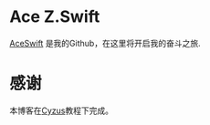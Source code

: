 # Ace Z.Swift

[AceSwift](https://github.com) 是我的Github，在这里将开启我的奋斗之旅.



# 感谢   

本博客在[Cyzus](http://cyzus.github.io/2015/06/21/github-build-blog/)教程下完成。  